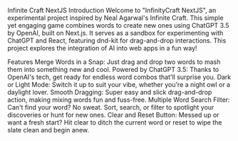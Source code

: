 Infinite Craft NextJS
Introduction
Welcome to "InfinityCraft NextJS", an experimental project inspired by Neal Agarwal's Infinite Craft. This simple yet engaging game combines words to create new ones using ChatGPT 3.5 by OpenAI, built on Next.js. It serves as a sandbox for experimenting with ChatGPT and React, featuring dnd-kit for drag-and-drop interactions. This project explores the integration of AI into web apps in a fun way!

Features
Merge Words in a Snap: Just drag and drop two words to mash them into something new and cool.
Powered by ChatGPT 3.5: Thanks to OpenAI's tech, get ready for endless word combos that'll surprise you.
Dark or Light Mode: Switch it up to suit your vibe, whether you're a night owl or a daylight lover.
Smooth Dragging: Super easy and slick drag-and-drop action, making mixing words fun and fuss-free.
Multiple Word Search Filter: Can't find your word? No sweat. Sort, search, or filter to spotlight your discoveries or hunt for new ones.
Clear and Reset Button: Messed up or want a fresh start? Hit clear to ditch the current word or reset to wipe the slate clean and begin anew.
